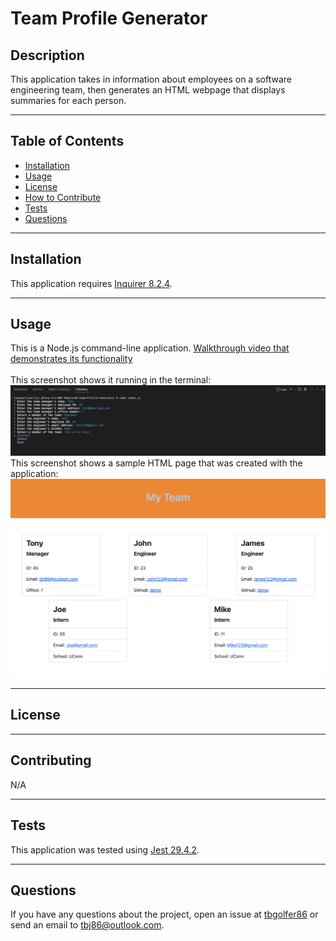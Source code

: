 # Team Profile Generator
  
  ## Description
  This application takes in information about employees on a software engineering team, then generates an HTML webpage that displays summaries for each person.

---

  ## Table of Contents  

  - [Installation](#installation)
  - [Usage](#usage)
  - [License](#license)
  - [How to Contribute](#contribute)
  - [Tests](#tests)
  - [Questions](#questions)

---

  ## Installation
  This application requires [Inquirer 8.2.4](https://www.npmjs.com/package/inquirer/v/8.2.4).  

---

  ## Usage
  This is a Node.js command-line application.
  [Walkthrough video that demonstrates its functionality](https://drive.google.com/file/d/17-aQ0ieNMIR9Jf4Zu_KnwlUOVkxqYhku/view)<br><br>
  This screenshot shows it running in the terminal:
![alt text](/assets/images/Screenshot%202023-02-07%20at%2012.50.10%20PM.png)<br>
  This screenshot shows a sample HTML page that was created with the application:
![alt text](/assets/images/Screenshot%202023-02-07%20at%2012.54.05%20PM.png)

---

  ## License
  
  
---

  ## Contributing
  N/A

---

  ## Tests 
  This application was tested using [Jest 29.4.2](https://jestjs.io/docs/getting-started).

---

  ## Questions
  If you have any questions about the project, open an issue at [tbgolfer86](https://www.github.com/tbgolfer86) or send an email to tbj86@outlook.com.

